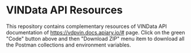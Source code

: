 # VINData API Resources

This repository contains complementary resources of VINData API documentation of https://vdpvin.docs.apiary.io/# page. Click on the green "Code" button above and then "Download ZIP" menu item to download all the Postman collections and environment variables.

